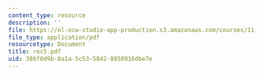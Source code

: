 ```yaml
---
content_type: resource
description: ''
file: https://ol-ocw-studio-app-production.s3.amazonaws.com/courses/11-204-planning-communications-and-digital-media-fall-2004/386f0d9b8a1a5c5358428958916dbe7e_rec5.pdf
file_type: application/pdf
resourcetype: Document
title: rec5.pdf
uid: 386f0d9b-8a1a-5c53-5842-8958916dbe7e
---
```

